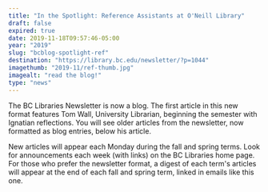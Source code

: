 ```yaml
---
title: "In the Spotlight: Reference Assistants at O'Neill Library"
draft: false
expired: true
date: 2019-11-18T09:57:46-05:00
year: "2019"
slug: "bcblog-spotlight-ref"
destination: "https://library.bc.edu/newsletter/?p=1044"
imagethumb: "2019-11/ref-thumb.jpg"
imagealt: "read the blog!"
type: "news"
---
```


The BC Libraries Newsletter is now a blog. The first article in this new format features Tom Wall, University Librarian, beginning the semester with Ignatian reflections. You will see older articles from the newsletter, now formatted as blog entries, below his article.

New articles will appear each Monday during the fall and spring terms. Look for announcements each week (with links) on the BC Libraries home page. For those who prefer the newsletter format, a digest of each term's articles will appear at the end of each fall and spring term, linked in emails like this one.
